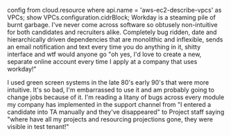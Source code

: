 config from cloud.resource where api.name = 'aws-ec2-describe-vpcs' as VPCs;
show VPCs.configuration.cidrBlock;
Workday is a steaming pile of burnt garbage. I've never come across software so obtusely non-intuitive for both candidates and recruiters alike. Completely bug ridden, date and hierarchically driven dependencies that are monolithic and inflexible, sends an email notification and text every time you do anything in it, shitty interface and wtf would anyone go "oh yes, I'd love to create a new, separate online account every time I apply at a company that uses workday!"

I used green screen systems in the late 80's early 90's that were more intuitive. It's so bad, I'm embarrassed to use it and am probably going to change jobs because of it. I'm reading a litany of bugs across every module my company has implemented in the support channel from "I entered a candidate into TA manually and they've disappeared" to Project staff saying "where have all my projects and resourcing projections gone, they were visible in test tenant!"
